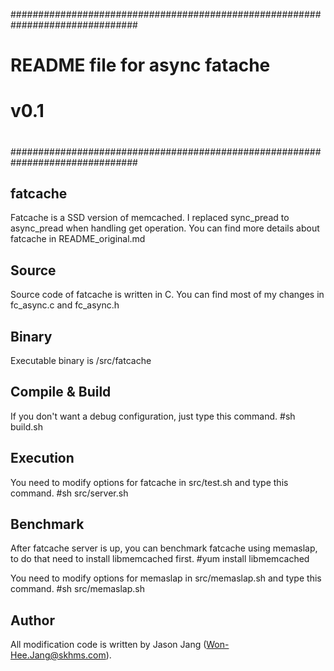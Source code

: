 ###############################################################################
#                                                                             #
#                     README file for async fatache                           #
#                              v0.1                                           #
#                                                                             #
###############################################################################



fatcache
--------
Fatcache is a SSD version of memcached.
I replaced sync_pread to async_pread when handling get operation.
You can find more details about fatcache in README_original.md

Source
------
Source code of fatcache is written in C.
You can find most of my changes in fc_async.c and fc_async.h

Binary
------
Executable binary is /src/fatcache

Compile & Build
---------------
If you don't want a debug configuration, just type this command.
	#sh build.sh

Execution 
---------------
You need to modify options for fatcache in src/test.sh and type this command.
	#sh src/server.sh

Benchmark
---------------
After fatcache server is up, you can benchmark fatcache using memaslap, to do that need to install libmemcached first.
	#yum install libmemcached

You need to modify options for memaslap in src/memaslap.sh and type this command.
	#sh src/memaslap.sh

Author
---------------
All modification code is written by Jason Jang (Won-Hee.Jang@skhms.com).
